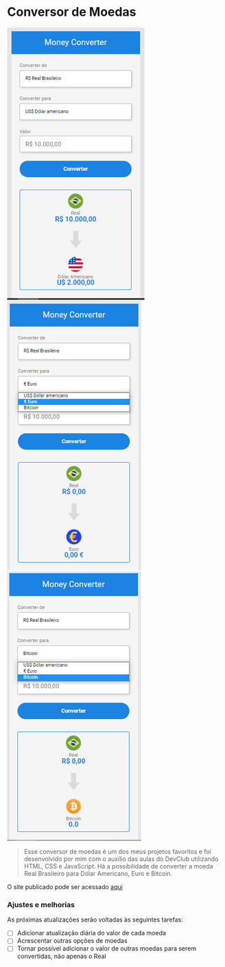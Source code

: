 # Conversor de Moedas


<img src="Screenshot_1.png" alt="imagem conversor para dólar">
<img src="Screenshot_2.png" alt="imagem conversor para euro">
<img src="Screenshot_3.png" alt="imagem conversor para bitcoin">

> Esse conversor de moedas é um dos meus projetos favoritos e foi desenvolvido por mim com o auxílio das aulas do DevClub utilizando HTML, CSS e JavaScript. Há a possibilidade de converter a moeda Real Brasileiro para Dólar Americano, Euro e Bitcoin.

O site publicado pode ser acessado [aqui](https://marcellemarichal.github.io/currency-converter/)

### Ajustes e melhorias

As próximas atualizações serão voltadas às seguintes tarefas:

- [ ] Adicionar atualização diária do valor de cada moeda
- [ ] Acrescentar outras opções de moedas
- [ ] Tornar possível adicionar o valor de outras moedas para serem convertidas, não apenas o Real
